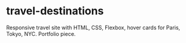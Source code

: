 # travel-destinations
Responsive travel site with HTML, CSS, Flexbox, hover cards for Paris, Tokyo, NYC. Portfolio piece.
